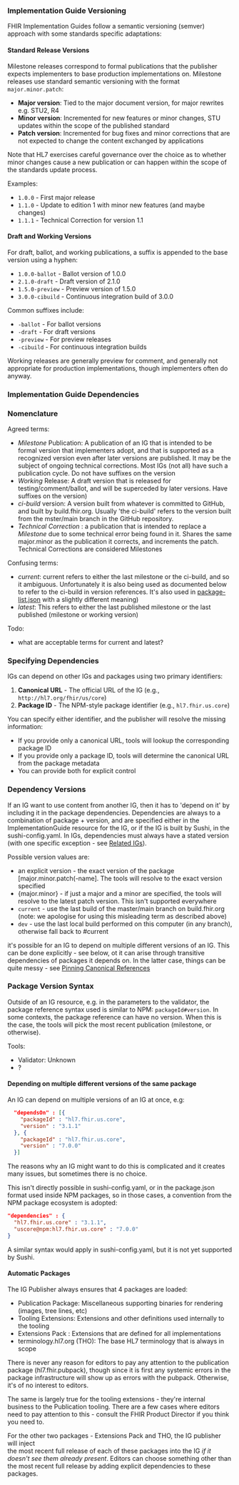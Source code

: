 
### Implementation Guide Versioning

FHIR Implementation Guides follow a semantic versioning (semver) approach with some standards specific adaptations:

#### Standard Release Versions

Milestone releases correspond to formal publications that the publisher expects implementers to base production
implementations on. Milestone releases use standard semantic versioning with the format `major.minor.patch`:

- **Major version**: Tied to the major document version, for major rewrites e.g. STU2, R4
- **Minor version**: Incremented for new features or minor changes, STU updates within the scope of the published standard  
- **Patch version**: Incremented for bug fixes and minor corrections that are not expected to change the content exchanged by applications

Note that HL7 exercises careful governance over the choice as to whether minor changes cause a new publication or can happen within 
the scope of the standards update process. 

Examples:
- `1.0.0` - First major release
- `1.1.0` - Update to edition 1 with minor new features (and maybe changes)
- `1.1.1` - Technical Correction for version 1.1

#### Draft and Working Versions

For draft, ballot, and working publications, a suffix is appended to the base version using a hyphen:

- `1.0.0-ballot` - Ballot version of 1.0.0
- `2.1.0-draft` - Draft version of 2.1.0  
- `1.5.0-preview` - Preview version of 1.5.0
- `3.0.0-cibuild` - Continuous integration build of 3.0.0

Common suffixes include:
- `-ballot` - For ballot versions
- `-draft` - For draft versions  
- `-preview` - For preview releases
- `-cibuild` - For continuous integration builds

Working releases are generally preview for comment, and generally not appropriate for production implementations, 
though implementers often do anyway. 

### Implementation Guide Dependencies

### Nomenclature 

Agreed terms:
* *Milestone* Publication: A publication of an IG that is intended to be formal version that implementers adopt, and that is supported as a recognized version even after later versions are published. It may be the subject of ongoing technical corrections. Most IGs (not all) have such a publication cycle. Do not have suffixes on the version
* *Working* Release: A draft version that is released for testing/comment/ballot, and will be superceded by later versions. Have suffixes on the version)
* *ci-build* version: A version built from whatever is committed to GitHub, and built by build.fhir.org. Usually 'the ci-build' refers to the version built from the mster/main branch in the GitHub repository.
* *Technical Correction* : a publication that is intended to replace a *Milestone* due to some technical error being found in it. Shares the same major.minor as the publication it corrects, and increments the patch. Technical Corrections are considered Milestones

Confusing terms:
* *current*: current refers to either the last milestone or the ci-build, and so it ambiguous. Unfortunately it is also being used as documented below to refer to the ci-build in version references. It's also used in [package-list.json](https://confluence.hl7.org/spaces/FHIR/pages/66928420/FHIR+IG+PackageList+doco) with a slightly different meaning)
* *latest*: This refers to either the last published milestone or the last published (milestone or working version) 

Todo:

* what are acceptable terms for current and latest?

### Specifying Dependencies

IGs can depend on other IGs and packages using two primary identifiers:

1. **Canonical URL** - The official URL of the IG (e.g., `http://hl7.org/fhir/us/core`)
2. **Package ID** - The NPM-style package identifier (e.g., `hl7.fhir.us.core`)

You can specify either identifier, and the publisher will resolve the missing information:

- If you provide only a canonical URL, tools will lookup the corresponding package ID
- If you provide only a package ID, tools will determine the canonical URL from the package metadata
- You can provide both for explicit control

### Dependency Versions

If an IG want to use content from another IG, then it has to 'depend on it' by 
including it in the package dependencies. Dependencies are always to a combination of package + version, 
and are specified either in the ImplementationGuide resource for the IG, or if the IG is built 
by Sushi, in the sushi-config.yaml. In IGs, dependencies must always have a stated version 
(with one specific exception - see [Related IGs](related-igs.html)).

Possible version values are:

* an explicit version - the exact version of the package [major.minor.patch(-name]. The tools will resolve to the exact version specified
* {major.minor} - if just a major and a minor are specified, the tools will resolve to the latest patch version. This isn't supported everywhere 
* `current` - use the last build of the master/main branch on build.fhir.org (note: we apologise for using this misleading term as described above)
* `dev` -  use the last local build performed on this computer (in any branch), otherwise fall back to #current

it's possible for an IG to depend on multiple different versions of an IG. This can be done explicitly - see below,
ot it can arise through transitive dependencies of packages it depends on. In the latter case, things can be 
quite messy - see [Pinning Canonical References](pinning.html)

### Package Version Syntax

Outside of an IG resource, e.g. in the parameters to the validator, the 
package reference syntax used is similar to NPM: `packageId#version`.
In some contexts, the package reference can have no version. When this
is the case, the tools will pick the most recent publication (milestone,
or otherwise). 

Tools:
* Validator: Unknown
* ?


#### Depending on multiple different versions of the same package 

An IG can depend on multiple versions of an IG at once, e.g:

```json
  "dependsOn" : [{
    "packageId" : "hl7.fhir.us.core",
    "version" : "3.1.1"
  }, {
    "packageId" : "hl7.fhir.us.core",
    "version" : "7.0.0"
  }]
```

The reasons why an IG might want to do this is complicated and it creates many issues, but sometimes there is no choice. 

This isn't directly possible in sushi-config.yaml, or in the package.json format used inside NPM packages, 
so in those cases, a convention from the NPM package ecosystem is adopted:

```json
"dependencies" : {
  "hl7.fhir.us.core" : "3.1.1",
  "uscore@npm:hl7.fhir.us.core" : "7.0.0"
}
```

A similar syntax would apply in sushi-config.yaml, but it is not yet supported by Sushi.

#### Automatic Packages 

The IG Publisher always ensures that 4 packages are loaded: 

* Publication Package: Miscellaneous supporting binaries for rendering (images, tree lines, etc)
* Tooling Extensions: Extensions and other definitions used internally to the tooling
* Extensions Pack : Extensions that are defined for all implementations 
* terminology.hl7.org (THO): The base HL7 terminology that is always in scope 

There is never any reason for editors to pay any attention to the publication package 
(hl7.fhir.pubpack), though since it is first any systemic errors in the package 
infrastructure will show up as errors with the pubpack. Otherwise, it's of no interest
to editors. 

The same is largely true for the tooling extensions - they're internal business to 
the Publication tooling. There are a few cases where editors need to pay attention
to this - consult the FHIR Product Director if you think you need to. 

For the other two packages - Extensions Pack and THO, the IG publisher will inject  
the most recent full release of each of these packages into the IG *if it doesn't 
see them already present*. Editors can choose something other than the most recent 
full release by adding explicit dependencies to these packages.

